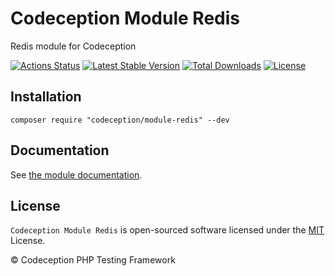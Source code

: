 # Codeception Module Redis

Redis module for Codeception

[![Actions Status](https://github.com/Codeception/module-redis/workflows/CI/badge.svg)](https://github.com/Codeception/module-redis/actions)
[![Latest Stable Version](https://poser.pugx.org/codeception/module-redis/v/stable)](https://github.com/Codeception/module-redis/releases)
[![Total Downloads](https://poser.pugx.org/codeception/module-redis/downloads)](https://packagist.org/packages/codeception/module-redis)
[![License](https://poser.pugx.org/codeception/module-redis/license)](/LICENSE)

## Installation

```
composer require "codeception/module-redis" --dev
```

## Documentation

See [the module documentation](https://codeception.com/docs/modules/Redis).

## License

`Codeception Module Redis` is open-sourced software licensed under the [MIT](/LICENSE) License.

© Codeception PHP Testing Framework
